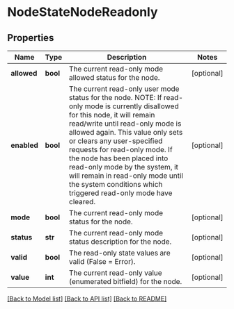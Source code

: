 # NodeStateNodeReadonly

## Properties
Name | Type | Description | Notes
------------ | ------------- | ------------- | -------------
**allowed** | **bool** | The current read-only mode allowed status for the node. | [optional] 
**enabled** | **bool** | The current read-only user mode status for the node. NOTE: If read-only mode is currently disallowed for this node, it will remain read/write until read-only mode is allowed again. This value only sets or clears any user-specified requests for read-only mode. If the node has been placed into read-only mode by the system, it will remain in read-only mode until the system conditions which triggered read-only mode have cleared. | [optional] 
**mode** | **bool** | The current read-only mode status for the node. | [optional] 
**status** | **str** | The current read-only mode status description for the node. | [optional] 
**valid** | **bool** | The read-only state values are valid (False &#x3D; Error). | [optional] 
**value** | **int** | The current read-only value (enumerated bitfield) for the node. | [optional] 

[[Back to Model list]](../README.md#documentation-for-models) [[Back to API list]](../README.md#documentation-for-api-endpoints) [[Back to README]](../README.md)


